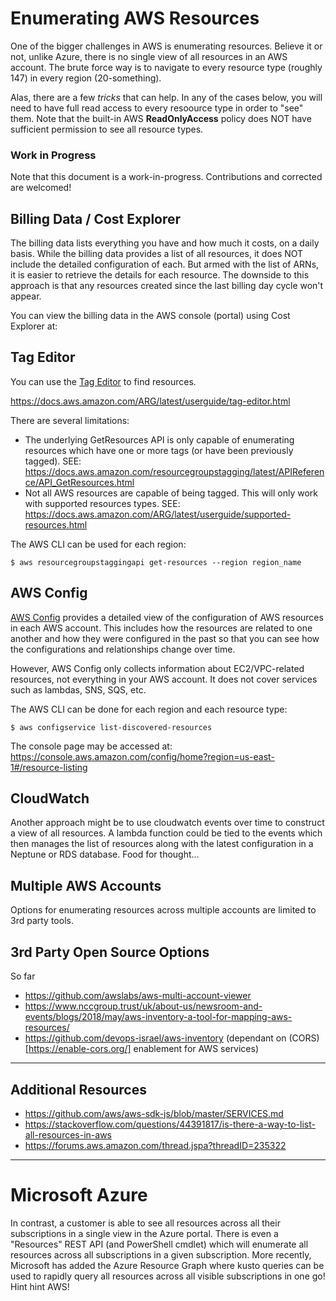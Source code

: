 # Enumerating AWS Resources
One of the bigger challenges in AWS is enumerating resources.
Believe it or not, unlike Azure, there is no single view of all resources in an AWS account.
The brute force way is to navigate to every resource type (roughly 147) in every region (20-something).

Alas, there are a few *tricks* that can help. In any of the cases below, you will need to have full read access
to every resoource type in order to "see" them.
Note that the built-in AWS **ReadOnlyAccess** policy does NOT have sufficient permission to see all resource types.

### Work in Progress
Note that this document is a work-in-progress. Contributions and corrected are welcomed!


## Billing Data / Cost Explorer
The billing data lists everything you have and how much it costs, on a daily basis.
While the billing data provides a list of all resources, it does NOT include the detailed configuration of each.
But armed with the list of ARNs, it is easier to retrieve the details for each resource.
The downside to this approach is that any resources created since the last billing day cycle won't appear.

You can view the billing data in the AWS console (portal) using Cost Explorer at:


## Tag Editor
You can use the [Tag Editor](https://console.aws.amazon.com/resource-groups/tag-editor/find-resources)
to find resources.

https://docs.aws.amazon.com/ARG/latest/userguide/tag-editor.html

There are several limitations:
* The underlying GetResources API is only capable of enumerating resources which have one or more tags (or have been previously tagged).
SEE: https://docs.aws.amazon.com/resourcegroupstagging/latest/APIReference/API_GetResources.html
* Not all AWS resources are capable of being tagged. This will only work with supported resources types. 
SEE: https://docs.aws.amazon.com/ARG/latest/userguide/supported-resources.html

The AWS CLI can be used for each region:
```
$ aws resourcegroupstaggingapi get-resources --region region_name
```


## AWS Config

[AWS Config](http://docs.aws.amazon.com/config/latest/developerguide/WhatIsConfig.html)
provides a detailed view of the configuration of AWS resources in each AWS account.
This includes how the resources are related to one another and how they were configured in the
past so that you can see how the configurations and relationships change over time.

However, AWS Config only collects information about EC2/VPC-related resources, not everything in your AWS account.
It does not cover services such as lambdas, SNS, SQS, etc.

The AWS CLI can be done for each region and each resource type:
```
$ aws configservice list-discovered-resources
```

The console page may be accessed at:
https://console.aws.amazon.com/config/home?region=us-east-1#/resource-listing


## CloudWatch
Another approach might be to use cloudwatch events over time to construct a view of
all resources. A lambda function could be tied to the events which then manages the list of resources
along with the latest configuration in a Neptune or RDS database.  Food for thought...


## Multiple AWS Accounts
Options for enumerating resources across multiple accounts are limited to 3rd party tools.


## 3rd Party Open Source Options
So far

* https://github.com/awslabs/aws-multi-account-viewer 
* https://www.nccgroup.trust/uk/about-us/newsroom-and-events/blogs/2018/may/aws-inventory-a-tool-for-mapping-aws-resources/
* https://github.com/devops-israel/aws-inventory (dependant on (CORS)[https://enable-cors.org/] enablement for AWS services)


---
## Additional Resources

* https://github.com/aws/aws-sdk-js/blob/master/SERVICES.md
* https://stackoverflow.com/questions/44391817/is-there-a-way-to-list-all-resources-in-aws
* https://forums.aws.amazon.com/thread.jspa?threadID=235322


---
# Microsoft Azure
In contrast, a customer is able to see all resources across all their subscriptions in a single view in the Azure portal.
There is even a "Resources" REST API (and PowerShell cmdlet) which will enumerate all resources across all subscriptions in a given subscription.
More recently, Microsoft has added the Azure Resource Graph where kusto queries can be used to rapidly query all resources
across all visible subscriptions in one go! Hint hint AWS!

